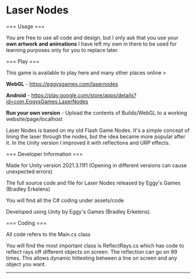 # Laser Nodes
=== Usage ===

You are free to use all code and design, but I only ask that you use your <b>own artwork and animations</b> I have left my own in there to be used for learning purposes only for you to replace later.

=== Play === 

This game is available to play here and many other places online >

<b>WebGL</b> - https://eggysgames.com/lasernodes

<b>Android</b> - https://play.google.com/store/apps/details?id=com.EggysGames.LaserNodes

<b>Run your own version</b> - Upload the contents of Builds/WebGL to a working website/page/localhost

Laser Nodes is based on my old Flash Game Nodes. It's a simple concept of lining the laser through the nodes, but the idea became more popular after it. In the Unity version I improved it with reflections and URP effects. 

=== Developer Information === 

Made for Unity version 2021.3.11f1 (Opening in different versions can cause unexpected errors)

The full source code and file for Laser Nodes released by Eggy's Games (Bradley Erkelens)

You will find all the C# coding under assets/code

Developed using Unity by Eggy's Games (Bradley Erkelens).

=== Coding === 

All code refers to the Main.cs class

You will find the most important class is ReflectRays.cs which has code to reflect rays off different objects on screen. The reflection can go on 99 times. This allows dynamic hittesting between a line on screen and any object you want.
****
